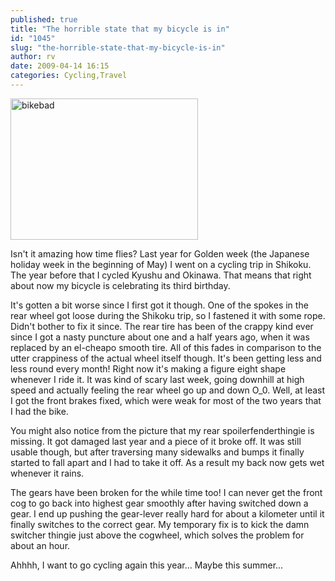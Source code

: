 ```yaml
---
published: true
title: "The horrible state that my bicycle is in"
id: "1045"
slug: "the-horrible-state-that-my-bicycle-is-in"
author: rv
date: 2009-04-14 16:15
categories: Cycling,Travel
---
```

<a href="https://s3.amazonaws.com/cfwblog/uploads/2009/04/bikebad.jpg"><img class="aligncenter size-medium wp-image-1046" title="bikebad" src="https://s3.amazonaws.com/cfwblog/uploads/2009/04/bikebad.jpg?w=300" alt="bikebad" width="300" height="226" /></a>

Isn't it amazing how time flies? Last year for Golden week (the Japanese holiday week in the beginning of May) I went on a cycling trip in Shikoku. The year before that I cycled Kyushu and Okinawa. That means that right about now my bicycle is celebrating its third birthday.

It's gotten a bit worse since I first got it though. One of the spokes in the rear wheel got loose during the Shikoku trip, so I fastened it with some rope. Didn't bother to fix it since. The rear tire has been of the crappy kind ever since I got a nasty puncture about one and a half years ago, when it was replaced by an el-cheapo smooth tire. All of this fades in comparison to the utter crappiness of the actual wheel itself though. It's been getting less and less round every month! Right now it's making a figure eight shape whenever I ride it. It was kind of scary last week, going downhill at high speed and actually feeling the rear wheel go up and down O_0. Well, at least I got the front brakes fixed, which were weak for most of the two years that I had the bike.

You might also notice from the picture that my rear spoilerfenderthingie is missing. It got damaged last year and a piece of it broke off. It was still usable though, but after traversing many sidewalks and bumps it finally started to fall apart and I had to take it off. As a result my back now gets wet whenever it rains.

The gears have been broken for the while time too! I can never get the front cog to go back into highest gear smoothly after having switched down a gear. I end up pushing the gear-lever really hard for about a kilometer until it finally switches to the correct gear. My temporary fix is to kick the damn switcher thingie just above the cogwheel, which solves the problem for about an hour.

Ahhhh, I want to go cycling again this year... Maybe this summer...